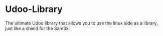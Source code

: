 # Udoo-Library 
The ultimate Udoo library that allows you to use the linux side as a library, just like a shield for the Sam3x!
